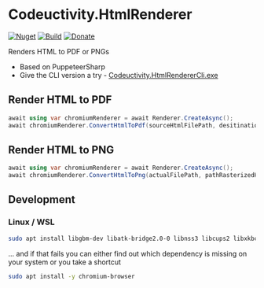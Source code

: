 # Codeuctivity.HtmlRenderer

[![Nuget](https://img.shields.io/nuget/v/Codeuctivity.HtmlRenderer.svg)](https://www.nuget.org/packages/Codeuctivity.HtmlRenderer/) [![Build](https://github.com/Codeuctivity/PuppeteerSharp.Renderer/actions/workflows/dotnet.yml/badge.svg)](https://github.com/Codeuctivity/PuppeteerSharp.Renderer/actions/workflows/dotnet.yml) [![Donate](https://img.shields.io/static/v1?label=Paypal&message=Donate&color=informational)](https://www.paypal.com/donate?hosted_button_id=7M7UFMMRTS7UE)

Renders HTML to PDF or PNGs

- Based on PuppeteerSharp
- Give the CLI version a try - [Codeuctivity.HtmlRendererCli.exe](https://github.com/Codeuctivity/PuppeteerSharp.Renderer/releases)

## Render HTML to PDF

```c#
await using var chromiumRenderer = await Renderer.CreateAsync();
await chromiumRenderer.ConvertHtmlToPdf(sourceHtmlFilePath, desitinationPdf);
```

## Render HTML to PNG

```c#
await using var chromiumRenderer = await Renderer.CreateAsync();
await chromiumRenderer.ConvertHtmlToPng(actualFilePath, pathRasterizedHtml);
```

## Development

### Linux / WSL

```bash
sudo apt install libgbm-dev libatk-bridge2.0-0 libnss3 libcups2 libxkbcommon0 libxcomposite1 libxdamage1 libxfixes3 libxrandr2 libpango-1.0-0 libcairo2 libasound2
```

... and if that fails you can either find out which dependency is missing on your system or you take a shortcut

```bash
sudo apt install -y chromium-browser
```
